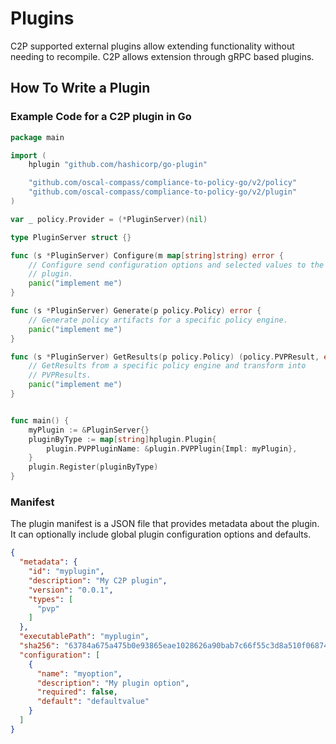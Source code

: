 # Plugins

C2P supported external plugins allow extending functionality without needing to recompile.
C2P allows extension through gRPC based plugins.

## How To Write a Plugin

### Example Code for a C2P plugin in Go
```go
package main

import (
	hplugin "github.com/hashicorp/go-plugin"

	"github.com/oscal-compass/compliance-to-policy-go/v2/policy"
	"github.com/oscal-compass/compliance-to-policy-go/v2/plugin"
)

var _ policy.Provider = (*PluginServer)(nil)

type PluginServer struct {}

func (s *PluginServer) Configure(m map[string]string) error {
	// Configure send configuration options and selected values to the
	// plugin.
	panic("implement me")
}

func (s *PluginServer) Generate(p policy.Policy) error {
	// Generate policy artifacts for a specific policy engine.
	panic("implement me")
}

func (s *PluginServer) GetResults(p policy.Policy) (policy.PVPResult, error) {
	// GetResults from a specific policy engine and transform into
	// PVPResults.
	panic("implement me")
}


func main() {
	myPlugin := &PluginServer{}
	pluginByType := map[string]hplugin.Plugin{
		plugin.PVPPluginName: &plugin.PVPPlugin{Impl: myPlugin},
	}
	plugin.Register(pluginByType)
}
```

### Manifest

The plugin manifest is a JSON file that provides metadata about the plugin. It can optionally include global plugin
configuration options and defaults.

```json
{
  "metadata": {
    "id": "myplugin",
    "description": "My C2P plugin",
    "version": "0.0.1",
    "types": [
      "pvp"
    ]
  },
  "executablePath": "myplugin",
  "sha256": "63784a675a475b0e93865eae1028626a90bab7c66f55c3d8a510f06874e0924a",
  "configuration": [
    {
      "name": "myoption",
      "description": "My plugin option",
      "required": false,
      "default": "defaultvalue"
    }
  ]
}
```